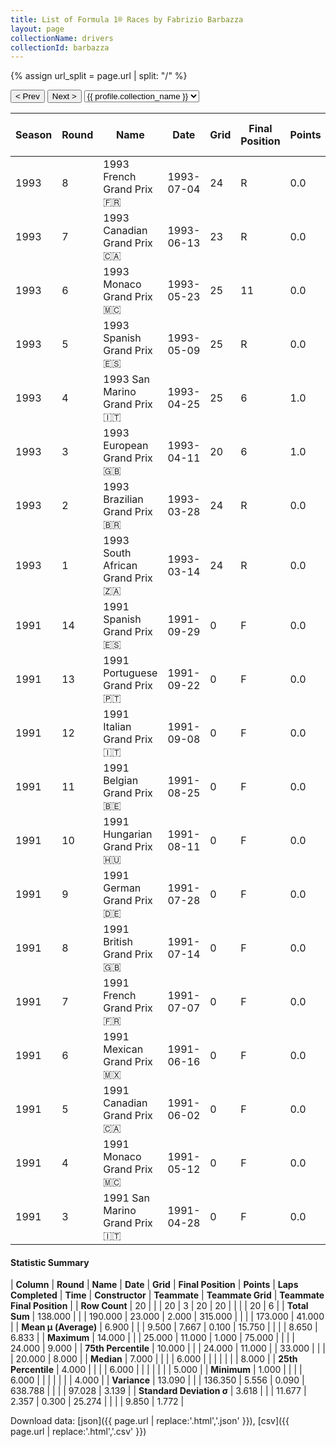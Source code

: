 ```yaml
---
title: List of Formula 1® Races by Fabrizio Barbazza
layout: page
collectionName: drivers
collectionId: barbazza
---
```


{% assign url_split = page.url | split: "/" %}
<div id="collection-navigation">
<button onclick="selector.options[selector.selectedIndex-1].value && (window.location = selector.options[selector.selectedIndex-1].value);">&lt; Prev</button>
<button onclick="selector.options[selector.selectedIndex+1].value && (window.location = selector.options[selector.selectedIndex+1].value);">Next &gt;</button>
<select id="selector" onchange="this.options[this.selectedIndex].value && (window.location = this.options[this.selectedIndex].value);">
  {% for collectionId in site.data[page.collectionName].refs %}
    {% if collectionId == page.collectionId %}
      {% assign selected = "selected" %}
    {% else %}
      {% assign selected = "" %}
    {% endif %}
    {% assign profile = site.data[page.collectionName][collectionId].profile %}
    <option value="/f1/{{ page.collectionName }}/{{ collectionId }}/{{ url_split[4] }}" {{ selected }}>{{ profile.collection_name }}</option>
  {% endfor %}
</select>
</div>

| Season | Round | Name | Date | Grid | Final Position | Points | Laps Completed | Time | Constructor | Teammate | Teammate Grid | Teammate Final Position |
|--|--|--|--|--|--|--|--|--|--|--|--|--|
| 1993 | 8 | 1993 French Grand Prix 🇫🇷 | 1993-07-04 | 24 | R | 0.0 | 16 |   | Minardi 🇮🇹 | [Christian Fittipaldi 🇧🇷](/f1/drivers/fittipaldi) | 23 | 8 |
| 1993 | 7 | 1993 Canadian Grand Prix 🇨🇦 | 1993-06-13 | 23 | R | 0.0 | 33 |   | Minardi 🇮🇹 | [Christian Fittipaldi 🇧🇷](/f1/drivers/fittipaldi) | 17 | 9 |
| 1993 | 6 | 1993 Monaco Grand Prix 🇲🇨 | 1993-05-23 | 25 | 11 | 0.0 | 75 |   | Minardi 🇮🇹 | [Christian Fittipaldi 🇧🇷](/f1/drivers/fittipaldi) | 17 | 5 |
| 1993 | 5 | 1993 Spanish Grand Prix 🇪🇸 | 1993-05-09 | 25 | R | 0.0 | 37 |   | Minardi 🇮🇹 | [Christian Fittipaldi 🇧🇷](/f1/drivers/fittipaldi) | 20 | 8 |
| 1993 | 4 | 1993 San Marino Grand Prix 🇮🇹 | 1993-04-25 | 25 | 6 | 1.0 | 59 |   | Minardi 🇮🇹 | [Christian Fittipaldi 🇧🇷](/f1/drivers/fittipaldi) | 23 | R |
| 1993 | 3 | 1993 European Grand Prix 🇬🇧 | 1993-04-11 | 20 | 6 | 1.0 | 74 |   | Minardi 🇮🇹 | [Christian Fittipaldi 🇧🇷](/f1/drivers/fittipaldi) | 16 | 7 |
| 1993 | 2 | 1993 Brazilian Grand Prix 🇧🇷 | 1993-03-28 | 24 | R | 0.0 | 0 |   | Minardi 🇮🇹 | [Christian Fittipaldi 🇧🇷](/f1/drivers/fittipaldi) | 20 | R |
| 1993 | 1 | 1993 South African Grand Prix 🇿🇦 | 1993-03-14 | 24 | R | 0.0 | 21 |   | Minardi 🇮🇹 | [Christian Fittipaldi 🇧🇷](/f1/drivers/fittipaldi) | 13 | 4 |
| 1991 | 14 | 1991 Spanish Grand Prix 🇪🇸 | 1991-09-29 | 0 | F | 0.0 | 0 |   | AGS 🇫🇷 | [Olivier Grouillard 🇫🇷](/f1/drivers/grouillard) | 0 | F |
| 1991 | 13 | 1991 Portuguese Grand Prix 🇵🇹 | 1991-09-22 | 0 | F | 0.0 | 0 |   | AGS 🇫🇷 | [Gabriele Tarquini 🇮🇹](/f1/drivers/tarquini) | 0 | F |
| 1991 | 12 | 1991 Italian Grand Prix 🇮🇹 | 1991-09-08 | 0 | F | 0.0 | 0 |   | AGS 🇫🇷 | [Gabriele Tarquini 🇮🇹](/f1/drivers/tarquini) | 0 | F |
| 1991 | 11 | 1991 Belgian Grand Prix 🇧🇪 | 1991-08-25 | 0 | F | 0.0 | 0 |   | AGS 🇫🇷 | [Gabriele Tarquini 🇮🇹](/f1/drivers/tarquini) | 0 | F |
| 1991 | 10 | 1991 Hungarian Grand Prix 🇭🇺 | 1991-08-11 | 0 | F | 0.0 | 0 |   | AGS 🇫🇷 | [Gabriele Tarquini 🇮🇹](/f1/drivers/tarquini) | 0 | F |
| 1991 | 9 | 1991 German Grand Prix 🇩🇪 | 1991-07-28 | 0 | F | 0.0 | 0 |   | AGS 🇫🇷 | [Gabriele Tarquini 🇮🇹](/f1/drivers/tarquini) | 0 | F |
| 1991 | 8 | 1991 British Grand Prix 🇬🇧 | 1991-07-14 | 0 | F | 0.0 | 0 |   | AGS 🇫🇷 | [Gabriele Tarquini 🇮🇹](/f1/drivers/tarquini) | 0 | F |
| 1991 | 7 | 1991 French Grand Prix 🇫🇷 | 1991-07-07 | 0 | F | 0.0 | 0 |   | AGS 🇫🇷 | [Gabriele Tarquini 🇮🇹](/f1/drivers/tarquini) | 0 | F |
| 1991 | 6 | 1991 Mexican Grand Prix 🇲🇽 | 1991-06-16 | 0 | F | 0.0 | 0 |   | AGS 🇫🇷 | [Gabriele Tarquini 🇮🇹](/f1/drivers/tarquini) | 0 | F |
| 1991 | 5 | 1991 Canadian Grand Prix 🇨🇦 | 1991-06-02 | 0 | F | 0.0 | 0 |   | AGS 🇫🇷 | [Gabriele Tarquini 🇮🇹](/f1/drivers/tarquini) | 0 | F |
| 1991 | 4 | 1991 Monaco Grand Prix 🇲🇨 | 1991-05-12 | 0 | F | 0.0 | 0 |   | AGS 🇫🇷 | [Gabriele Tarquini 🇮🇹](/f1/drivers/tarquini) | 24 | R |
| 1991 | 3 | 1991 San Marino Grand Prix 🇮🇹 | 1991-04-28 | 0 | F | 0.0 | 0 |   | AGS 🇫🇷 | [Gabriele Tarquini 🇮🇹](/f1/drivers/tarquini) | 0 | F |

#### Statistic Summary

| **Column** | **Round** | **Name** | **Date** | **Grid** | **Final Position** | **Points** | **Laps Completed** | **Time** | **Constructor** | **Teammate** | **Teammate Grid** | **Teammate Final Position** |
| **Row Count** | 20 |  |  | 20 | 3 | 20 | 20 |  |  |  | 20 | 6 |
| **Total Sum** | 138.000 |  |  | 190.000 | 23.000 | 2.000 | 315.000 |  |  |  | 173.000 | 41.000 |
| **Mean μ (Average)** | 6.900 |  |  | 9.500 | 7.667 | 0.100 | 15.750 |  |  |  | 8.650 | 6.833 |
| **Maximum** | 14.000 |  |  | 25.000 | 11.000 | 1.000 | 75.000 |  |  |  | 24.000 | 9.000 |
| **75th Percentile** | 10.000 |  |  | 24.000 | 11.000 |  | 33.000 |  |  |  | 20.000 | 8.000 |
| **Median** | 7.000 |  |  |  | 6.000 |  |  |  |  |  |  | 8.000 |
| **25th Percentile** | 4.000 |  |  |  | 6.000 |  |  |  |  |  |  | 5.000 |
| **Minimum** | 1.000 |  |  |  | 6.000 |  |  |  |  |  |  | 4.000 |
| **Variance** | 13.090 |  |  | 136.350 | 5.556 | 0.090 | 638.788 |  |  |  | 97.028 | 3.139 |
| **Standard Deviation σ** | 3.618 |  |  | 11.677 | 2.357 | 0.300 | 25.274 |  |  |  | 9.850 | 1.772 |

Download data: [json]({{ page.url | replace:'.html','.json' }}), [csv]({{ page.url | replace:'.html','.csv' }})
